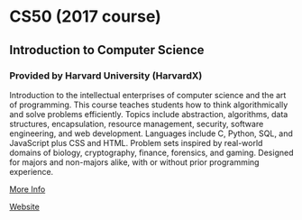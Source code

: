 # CS50 (2017 course)
##  Introduction to Computer Science
### Provided by Harvard University (HarvardX)

Introduction to the intellectual enterprises of computer science and the art of programming. This course teaches students how to think algorithmically and solve problems efficiently. Topics include abstraction, algorithms, data structures, encapsulation, resource management, security, software engineering, and web development. Languages include C, Python, SQL, and JavaScript plus CSS and HTML. Problem sets inspired by real-world domains of biology, cryptography, finance, forensics, and gaming. Designed for majors and non-majors alike, with or without prior programming experience.

[More Info](https://docs.cs50.net/2017/x/syllabus.html#problem-sets)

[Website](https://cs50.edx.org/)